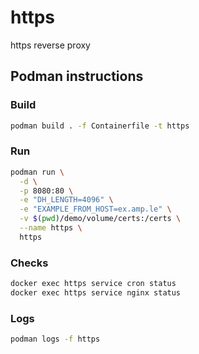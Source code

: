 # https

https reverse proxy

## Podman instructions

### Build
```bash
podman build . -f Containerfile -t https
```

### Run
```bash
podman run \
  -d \
  -p 8080:80 \
  -e "DH_LENGTH=4096" \
  -e "EXAMPLE_FROM_HOST=ex.amp.le" \
  -v $(pwd)/demo/volume/certs:/certs \
  --name https \
  https
```

### Checks
```bash
docker exec https service cron status
docker exec https service nginx status
```

### Logs
```bash
podman logs -f https
```

